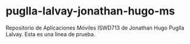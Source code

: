 # puglla-lalvay-jonathan-hugo-ms
Repositorio de Aplicaciones Móviles ISWD713 de Jonathan Hugo Puglla Lalvay.
Esta es una línea de prueba.